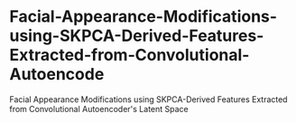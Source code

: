 # Facial-Appearance-Modifications-using-SKPCA-Derived-Features-Extracted-from-Convolutional-Autoencode
Facial Appearance Modifications using SKPCA-Derived Features Extracted from Convolutional Autoencoder's Latent Space
